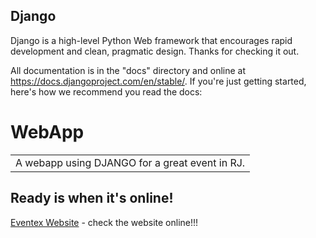 Django
---

Django is a high-level Python Web framework that encourages rapid development and clean, pragmatic design. Thanks for checking it out.

All documentation is in the "docs" directory and online at https://docs.djangoproject.com/en/stable/. If you're just getting started, here's how we recommend you read the docs:

# WebApp

<table>
<tr>
<td>
  A webapp using DJANGO for a great event in RJ.
</td>
</tr>
</table>

## Ready is when it's online!
[Eventex Website](https://eventex-mmb.herokuapp.com/) - check the website online!!!
